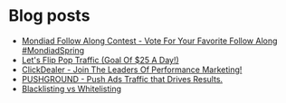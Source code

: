 # Blog posts
<!-- BLOG-POST-LIST:START -->
- [Mondiad Follow Along Contest - Vote For Your Favorite Follow Along #MondiadSpring](https://afflift.com/f/threads/mondiad-follow-along-contest-vote-for-your-favorite-follow-along-mondiadspring.10592/)
- [Let&#39;s Flip Pop Traffic &lpar;Goal Of $25 A Day!&rpar;](https://afflift.com/f/threads/lets-flip-pop-traffic-goal-of-25-a-day.10597/)
- [ClickDealer - Join The Leaders Of Performance Marketing!](https://afflift.com/f/threads/clickdealer-join-the-leaders-of-performance-marketing.2440/)
- [PUSHGROUND - Push Ads Traffic that Drives Results.](https://afflift.com/f/threads/pushground-push-ads-traffic-that-drives-results.10571/)
- [Blacklisting vs Whitelisting](https://afflift.com/f/threads/blacklisting-vs-whitelisting.10251/)
<!-- BLOG-POST-LIST:END -->
